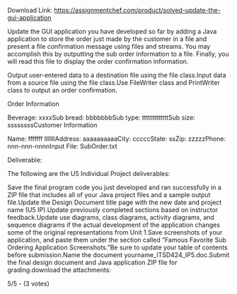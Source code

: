 Download Link: https://assignmentchef.com/product/solved-update-the-gui-application
<br>
<p class="ui header product-top-header" title="Update the GUI application Solution">Update the GUI application you have developed so far by adding a Java application to store the order just made by the customer in a file and present a file confirmation message using files and streams. You may accomplish this by outputting the sub order information to a file. Finally, you will read this file to display the order confirmation information.

Output user-entered data to a destination file using the file class.Input data from a source file using the file class.Use FileWriter class and PrintWriter class to output an order confirmation.

Order Information

Beverage: xxxxSub bread: bbbbbbbSub type: tttttttttttttSub size: ssssssssCustomer Information

Name: fffffff lllllllAddress: aaaaaaaaaaCity: cccccState: ssZip: zzzzzPhone: nnn-nnn-nnnnInput File: SubOrder.txt

Deliverable:

The following are the U5 Individual Project deliverables:

Save the final program code you just developed and ran successfully in a ZIP file that includes all of your Java project files and a sample output file.Update the Design Document title page with the new date and project name (U5 IP).Update previously completed sections based on instructor feedback.Update use diagrams, class diagrams, activity diagrams, and sequence diagrams if the actual development of the application changes some of the original representations from Unit 1.Save screenshots of your application, and paste them under the section called “Famous Favorite Sub Ordering Application Screenshots.”Be sure to update your table of contents before submission.Name the document yourname_ITSD424_IP5.doc.Submit the final design document and Java application ZIP file for grading.download the attachments:

5/5 - (3 votes)